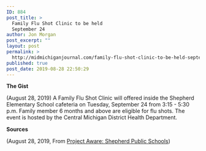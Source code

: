 ```yaml
---
ID: 884
post_title: >
  Family Flu Shot Clinic to be held
  September 24
author: Jon Morgan
post_excerpt: ""
layout: post
permalink: >
  http://midmichiganjournal.com/family-flu-shot-clinic-to-be-held-september-24
published: true
post_date: 2019-08-28 22:50:29
---
```

<b>The Gist</b>

(August 28, 2019) A Family Flu Shot Clinic will offered inside the Shepherd Elementary School cafeteria on Tuesday, September 24 from 3:15 - 5:30 p.m. Family member 6 months and above are eligible for flu shots. The event is hosted by the Central Michigan District Health Department.

<b>Sources</b>

(August 28, 2019, From <a href="https://www.facebook.com/project.aware.shepherd/photos/a.920492031683995/948112738921924/?type=3&amp;permPage=1">Project Aware: Shepherd Public Schools</a>)